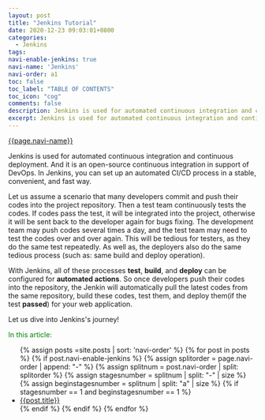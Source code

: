 ```yaml
---
layout: post
title: "Jenkins Tutorial"
date: 2020-12-23 09:03:01+0800
categories:
  - Jenkins
tags:
navi-enable-jenkins: true
navi-name: 'Jenkins'
navi-order: a1
toc: false
toc_label: "TABLE OF CONTENTS"
toc_icon: "cog"
comments: false
description: Jenkins is used for automated continuous integration and continuous deployment. And it is an open-source continuous integration in support of DevOps. In Jenkins, you can set up an automated CI/CD process in a stable, convenient, and fast way.
excerpt: Jenkins is used for automated continuous integration and continuous deployment. And it is an open-source continuous integration in support of DevOps. In Jenkins, you can set up an automated CI/CD process in a stable, convenient, and fast way.
---
```

<!--navigation bar-->
<div class='navi-link-container'>
<a class='navi-link' href="">{{page.navi-name}}</a>
</div>
<!--navigation bar-->

Jenkins is used for automated continuous integration and continuous deployment. And it is an open-source continuous integration in support of DevOps. In Jenkins, you can set up an automated CI/CD process in a stable, convenient, and fast way.

Let us assume a scenario that many developers commit and push their codes into the project repository. Then a test team continuously tests the codes. If codes pass the test, it will be integrated into the project, otherwise it will be sent back to the developer again for bugs fixing. The development team may push codes several times a day, and the test team may need to test the codes over and over again. This will be tedious for testers, as they do the same test repeatedly. As well as, the deployers also do the same tedious process (such as: same build and deploy operation). 

With Jenkins, all of these processes **test**, **build**, and **deploy** can be configured for **automated actions**. So once developers push their codes into the repository, the Jenkin will automatically pull the latest codes from the same repository, build these codes, test them, and deploy them(if the test **passed**) for your web application.

Let us dive into Jenkins's journey!

<!--items-->
<div>
<span style="color: green;">In this article:</span>
<ul>
  {% assign posts =site.posts | sort: 'navi-order' %}
  {% for post in posts %}
    {% if post.navi-enable-jenkins %}
      {% assign splitorder = page.navi-order | append: "-" %}
      {% assign splitnum = post.navi-order | split: splitorder %}
      {% assign stagesnumber = splitnum | split: "-" | size %}
      {% assign beginstagesnumber = splitnum | split: "a" | size %}
      {% if stagesnumber == 1 and beginstagesnumber == 1 %}
                <li><a href="{{ site.baseurl }}{{ post.url }}" class="item-link">{{post.title}}</a></li>
      {% endif %}
    {% endif %}
  {% endfor %}
</ul>
</div>
<!--items-->
